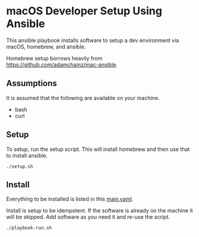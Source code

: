 # macOS Developer Setup Using Ansible

This ansible playbook installs software to setup a dev environment via macOS, homebrew, and ansible.

Homebrew setup borrows heavily from https://github.com/adamchainz/mac-ansible.

## Assumptions

It is assumed that the following are available on your machine.

* bash
* curl

## Setup

To setup, run the setup script. This will install homebrew and then use that to install ansible.

```shell script
./setup.sh
```

## Install

Everything to be installed is listed in this [main.yaml](roles/development/tasks/main.yml).

Install is setup to be idempotent. If the software is already on the machine it will be skipped. Add software as you need it and re-use the script.

```shell script
./playbook-run.sh
```
